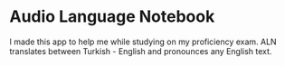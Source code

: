 # Audio Language Notebook
I made this app to help me while studying on my proficiency exam. ALN translates between Turkish - English and pronounces any English text.

